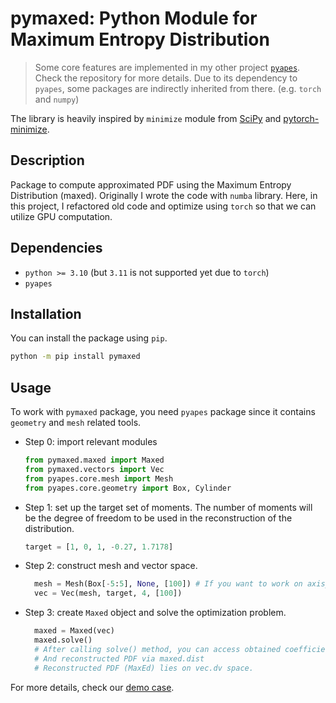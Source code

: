 # pymaxed: Python Module for Maximum Entropy Distribution

> Some core features are implemented in my other project [`pyapes`](https://github.com/kyoungseoun-chung/pyapes). Check the repository for more details. Due to its dependency to `pyapes`, some packages are indirectly inherited from there. (e.g. `torch` and `numpy`)

The library is heavily inspired by `minimize` module from [SciPy](https://docs.scipy.org/doc/scipy/reference/generated/scipy.optimize.minimize.html) and [pytorch-minimize](https://github.com/rfeinman/pytorch-minimize).

## Description

Package to compute approximated PDF using the Maximum Entropy Distribution (maxed).
Originally I wrote the code with `numba` library. Here, in this project, I refactored old code and optimize using `torch` so that we can utilize GPU computation.

## Dependencies

- `python >= 3.10` (but `3.11` is not supported yet due to `torch`)
- `pyapes`

## Installation

You can install the package using `pip`.

```bash
python -m pip install pymaxed
```

## Usage

To work with `pymaxed` package, you need `pyapes` package since it contains `geometry` and `mesh` related tools.

* Step 0: import relevant modules

  ```python
  from pymaxed.maxed import Maxed
  from pymaxed.vectors import Vec
  from pyapes.core.mesh import Mesh
  from pyapes.core.geometry import Box, Cylinder
  ```

* Step 1: set up the target set of moments. The number of moments will be the degree of freedom to be used in the reconstruction of the distribution.

  ```python
  target = [1, 0, 1, -0.27, 1.7178]
  ```

* Step 2: construct mesh and vector space.

  ```python
    mesh = Mesh(Box[-5:5], None, [100]) # If you want to work on axisymmetric domain, use Cylinder instead
    vec = Vec(mesh, target, 4, [100])
  ```

* Step 3: create `Maxed` object and solve the optimization problem.

  ```python
    maxed = Maxed(vec)
    maxed.solve()
    # After calling solve() method, you can access obtained coefficients via maxed.coeffs
    # And reconstructed PDF via maxed.dist
    # Reconstructed PDF (MaxEd) lies on vec.dv space.
  ```

For more details, check our [demo case](./demo/maxed.ipynb).
